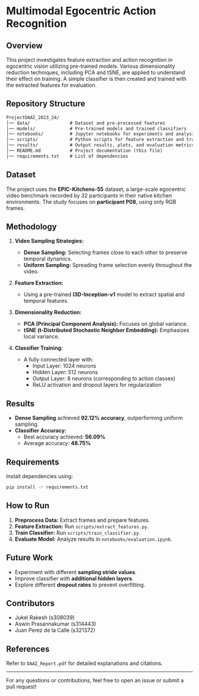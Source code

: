 # Multimodal Egocentric Action Recognition

## Overview
This project investigates feature extraction and action recognition in egocentric vision utilizing pre-trained models. Various dimensionality reduction techniques, including PCA and tSNE, are applied to understand their effect on training. A simple classifier is then created and trained with the extracted features for evaluation.

## Repository Structure
```md
ProjectDAAI_2023_24/
│── data/               # Dataset and pre-processed features
│── models/             # Pre-trained models and trained classifiers
│── notebooks/          # Jupyter notebooks for experiments and analysis
│── scripts/            # Python scripts for feature extraction and training
│── results/            # Output results, plots, and evaluation metrics
│── README.md           # Project documentation (this file)
│── requirements.txt    # List of dependencies
```

## Dataset
The project uses the **EPIC-Kitchens-55** dataset, a large-scale egocentric video benchmark recorded by 32 participants in their native kitchen environments. The study focuses on **participant P08**, using only RGB frames.

## Methodology
1. **Video Sampling Strategies:**
   - **Dense Sampling:** Selecting frames close to each other to preserve temporal dynamics.
   - **Uniform Sampling:** Spreading frame selection evenly throughout the video.

2. **Feature Extraction:**
   - Using a pre-trained **I3D-Inception-v1** model to extract spatial and temporal features.

3. **Dimensionality Reduction:**
   - **PCA (Principal Component Analysis):** Focuses on global variance.
   - **tSNE (t-Distributed Stochastic Neighbor Embedding):** Emphasizes local variance.

4. **Classifier Training:**
   - A fully connected layer with:
     - Input Layer: 1024 neurons
     - Hidden Layer: 512 neurons
     - Output Layer: 8 neurons (corresponding to action classes)
     - ReLU activation and dropout layers for regularization

## Results
- **Dense Sampling** achieved **92.12% accuracy**, outperforming uniform sampling.
- **Classifier Accuracy:**
  - Best accuracy achieved: **56.09%**
  - Average accuracy: **48.75%**

## Requirements
Install dependencies using:
```bash
pip install -r requirements.txt
```

## How to Run
1. **Preprocess Data:** Extract frames and prepare features.
2. **Feature Extraction:** Run `scripts/extract_features.py`.
3. **Train Classifier:** Run `scripts/train_classifier.py`.
4. **Evaluate Model:** Analyze results in `notebooks/evaluation.ipynb`.

## Future Work
- Experiment with different **sampling stride values**.
- Improve classifier with **additional hidden layers**.
- Explore different **dropout rates** to prevent overfitting.

## Contributors
- Jukel Rakesh (s308039)
- Aswin Prasannakumar (s314443)
- Juan Perez de la Calle (s321372)

## References
Refer to `DAAI_Report.pdf` for detailed explanations and citations.

---
For any questions or contributions, feel free to open an issue or submit a pull request!

